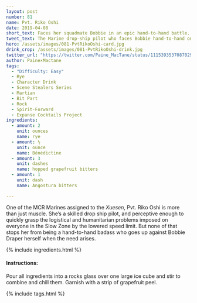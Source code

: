 ```yaml
---
layout: post
number: 81
name: Pvt. Riko Oshi
date: 2019-04-08
short_text: Faces her squadmate Bobbie in an epic hand-to-hand battle.
tweet_text: The Marine drop-ship pilot who faces Bobbie hand-to-hand on the Behemoth. [@SabrynRock's](https://twitter.com/SabrynRock) facial expressions show determination overcoming worry, & give human weight to an otherwise-too-abstract situation.
hero: /assets/images/081-PvtRikoOshi-card.jpg
drink_crop: /assets/images/081-PvtRikoOshi-drink.jpg
twitter_url: "https://twitter.com/Paine_MacTane/status/1115393537087029248"
author: Paine×Mactane
tags:
  - "Difficulty: Easy"
  - Rye
  - Character Drink
  - Scene Stealers Series
  - Martian
  - Bit Part
  - Rock
  - Spirit-Forward
  - Expanse Cocktails Project
ingredients:
  - amount: 2
    unit: ounces
    name: rye
  - amount: ½
    unit: ounce
    name: Bénédictine
  - amount: 3
    unit: dashes
    name: hopped grapefruit bitters
  - amount: 1
    unit: dash
    name: Angostura bitters

---
```


One of the MCR Marines assigned to the *Xuesen*, Pvt. Riko Oshi is more than just muscle. She’s a skilled drop ship pilot, and perceptive enough to quickly grasp  the logistical and humanitarian problems imposed on everyone in the Slow Zone by the lowered speed limit. But none of that stops her from being a hand-to-hand badass who goes up against Bobbie Draper herself when the need arises.

{% include ingredients.html %}

#### Instructions:

Pour all ingredients into a rocks glass over one large ice cube and stir to combine and chill them. Garnish with a strip of grapefruit peel.

{% include tags.html %}
